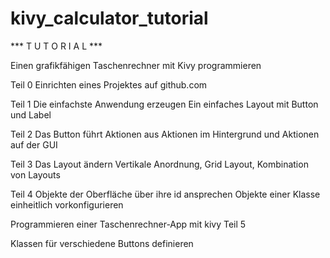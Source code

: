 # kivy_calculator_tutorial

*** T U T O R I A L ***

Einen grafikfähigen Taschenrechner mit Kivy programmieren

Teil 0
Einrichten eines Projektes auf github.com

Teil 1
Die einfachste Anwendung erzeugen
Ein einfaches Layout mit Button und Label

Teil 2
Das Button führt Aktionen aus
Aktionen im Hintergrund und Aktionen auf der GUI

Teil 3
Das Layout ändern
Vertikale Anordnung, Grid Layout, Kombination von Layouts

Teil 4
Objekte der Oberfläche über ihre id ansprechen
Objekte einer Klasse einheitlich vorkonfigurieren





Programmieren einer Taschenrechner-App mit kivy  Teil 5

Klassen für verschiedene Buttons definieren







